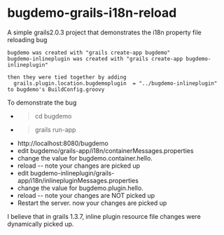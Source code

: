 bugdemo-grails-i18n-reload
==========================

A simple grails2.0.3 project that demonstrates the i18n property file reloading bug

    bugdemo was created with "grails create-app bugdemo"
    bugdemo-inlineplugin was created with "grails create-app bugdemo-inlineplugin"

    then they were tied together by adding
      grails.plugin.location.bugdemoplugin  = "../bugdemo-inlineplugin"
    to bugdemo's BuildConfig.groovy


To demonstrate the bug

 * > cd bugdemo
 * > grails run-app
 * http://localhost:8080/bugdemo
 * edit bugdemo/grails-app/i18n/containerMessages.properties
 * change the value for bugdemo.container.hello.
 * reload -- note your changes are picked up
 * edit bugdemo-inlineplugin/grails-app/i18n/inlinepluginMessages.properties
 * change the value for bugdemo.plugin.hello.
 * reload -- note your changes are NOT picked up
 * Restart the server. now your changes are picked up

I believe that in grails 1.3.7, inline plugin resource file changes were dynamically picked up.
